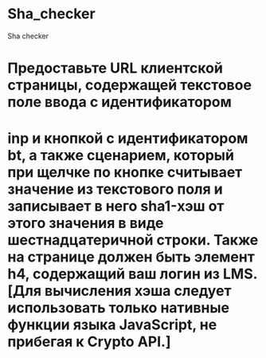 # Sha_checker
Sha checker
# Предоставьте URL клиентской страницы, содержащей текстовое поле ввода с идентификатором 
# inp и кнопкой с идентификатором bt, а также сценарием, который при щелчке по кнопке считывает значение из текстового поля и записывает в него sha1-хэш от этого значения в виде шестнадцатеричной строки. Также на странице должен быть элемент h4, содержащий ваш логин из LMS. [Для вычисления хэша следует использовать только нативные функции языка JavaScript, не прибегая к Crypto API.]
